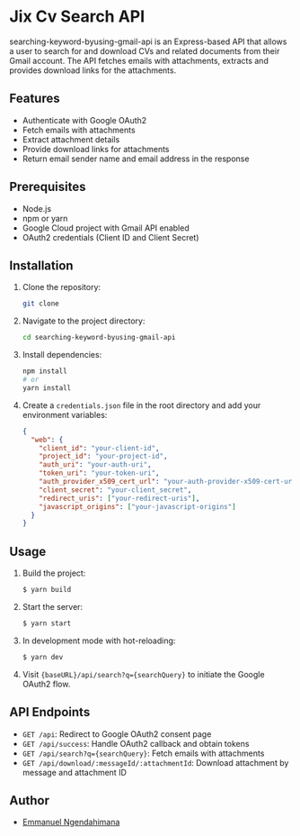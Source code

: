 # Jix Cv Search API

searching-keyword-byusing-gmail-api is an Express-based API that allows a user to search for and download CVs and related documents from their Gmail account. The API fetches emails with attachments, extracts and provides download links for the attachments.

## Features

- Authenticate with Google OAuth2
- Fetch emails with attachments
- Extract attachment details
- Provide download links for attachments
- Return email sender name and email address in the response

## Prerequisites

- Node.js
- npm or yarn
- Google Cloud project with Gmail API enabled
- OAuth2 credentials (Client ID and Client Secret)

## Installation

1. Clone the repository:

   ```bash
   git clone 
   ```

2. Navigate to the project directory:

   ```bash
   cd searching-keyword-byusing-gmail-api

   ```

3. Install dependencies:

   ```bash
   npm install
   # or
   yarn install
   ```

4. Create a `credentials.json` file in the root directory and add your environment variables:

   ```json
   {
     "web": {
       "client_id": "your-client-id",
       "project_id": "your-project-id",
       "auth_uri": "your-auth-uri",
       "token_uri": "your-token-uri",
       "auth_provider_x509_cert_url": "your-auth-provider-x509-cert-url",
       "client_secret": "your-client_secret",
       "redirect_uris": ["your-redirect-uris"],
       "javascript_origins": ["your-javascript-origins"]
     }
   }
   ```

## Usage

1. Build the project:

   ```bash
   $ yarn build
   ```

2. Start the server:

   ```bash
   $ yarn start
   ```

3. In development mode with hot-reloading:

   ```bash
   $ yarn dev
   ```

4. Visit `{baseURL}/api/search?q={searchQuery}` to initiate the Google OAuth2 flow.

## API Endpoints

- `GET /api`: Redirect to Google OAuth2 consent page
- `GET /api/success`: Handle OAuth2 callback and obtain tokens
- `GET /api/search?q={searchQuery}`: Fetch emails with attachments
- `GET /api/download/:messageId/:attachmentId`: Download attachment by message and attachment ID

## Author

- [Emmanuel Ngendahimana](https://github.com/Emmyfrank)
